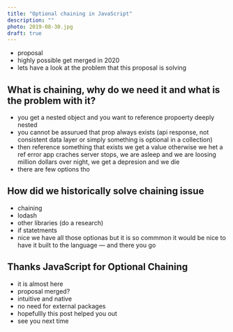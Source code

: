 ```yaml
---
title: "Optional chaining in JavaScript"
description: ""
photo: 2019-08-30.jpg
draft: true
---
```


- proposal
- highly possible get merged in 2020
- lets have a look at the problem that this proposal is solving

## What is chaining, why do we need it and what is the problem with it?

- you get a nested object and you want to reference propoerty deeply nested
- you cannot be assurued that prop always exists (api response, not consistent data layer or simply something is optional in a collection)
- then reference something that exists we get a value otherwise we het a ref error app craches server stops, we are asleep and we are loosing million dollars over night, we get a depresion and we die
- there are few options tho

## How did we historically solve chaining issue

- chaining
- lodash
- other libraries (do a research)
- if statetments
- nice we have all those optionas but it is so commmon it would be nice to have it built to the language — and there you go

## Thanks JavaScript for Optional Chaining

- it is almost here
- proposal merged?
- intuitive and native
- no need for external packages
- hopefullly this post helped you out
- see you next time
